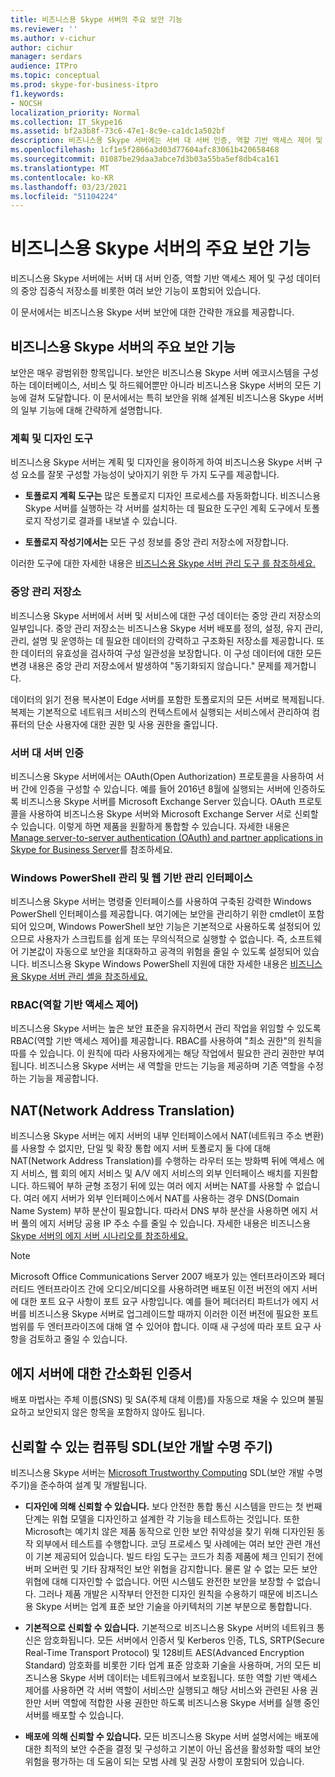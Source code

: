 ```yaml
---
title: 비즈니스용 Skype 서버의 주요 보안 기능
ms.reviewer: ''
ms.author: v-cichur
author: cichur
manager: serdars
audience: ITPro
ms.topic: conceptual
ms.prod: skype-for-business-itpro
f1.keywords:
- NOCSH
localization_priority: Normal
ms.collection: IT_Skype16
ms.assetid: bf2a3b8f-73c6-47e1-8c9e-ca1dc1a502bf
description: 비즈니스용 Skype 서버에는 서버 대 서버 인증, 역할 기반 액세스 제어 및 구성 데이터의 중앙 집중식 저장소를 비롯한 여러 보안 기능이 포함되어 있습니다.
ms.openlocfilehash: 1cf1e5f2866a3d03d77604afc83061b420658468
ms.sourcegitcommit: 01087be29daa3abce7d3b03a55ba5ef8db4ca161
ms.translationtype: MT
ms.contentlocale: ko-KR
ms.lasthandoff: 03/23/2021
ms.locfileid: "51104224"
---
```

# <a name="key-security-features-in-skype-for-business-server"></a>비즈니스용 Skype 서버의 주요 보안 기능
 
비즈니스용 Skype 서버에는 서버 대 서버 인증, 역할 기반 액세스 제어 및 구성 데이터의 중앙 집중식 저장소를 비롯한 여러 보안 기능이 포함되어 있습니다. 
  
이 문서에서는 비즈니스용 Skype 서버 보안에 대한 간략한 개요를 제공합니다. 
  
## <a name="key-security-features-in-skype-for-business-server"></a>비즈니스용 Skype 서버의 주요 보안 기능

보안은 매우 광범위한 항목입니다. 보안은 비즈니스용 Skype 서버 에코시스템을 구성하는 데이터베이스, 서비스 및 하드웨어뿐만 아니라 비즈니스용 Skype 서버의 모든 기능에 걸쳐 도달합니다. 이 문서에서는 특히 보안을 위해 설계된 비즈니스용 Skype 서버의 일부 기능에 대해 간략하게 설명합니다.
  
### <a name="planning-and-design-tools"></a>계획 및 디자인 도구

비즈니스용 Skype 서버는 계획 및 디자인을 용이하게 하여 비즈니스용 Skype 서버 구성 요소를 잘못 구성할 가능성이 낮아지기 위한 두 가지 도구를 제공합니다. 
  
- **토폴로지 계획 도구는** 많은 토폴로지 디자인 프로세스를 자동화합니다. 비즈니스용 Skype 서버를 실행하는 각 서버를 설치하는 데 필요한 도구인 계획 도구에서 토폴로지 작성기로 결과를 내보낼 수 있습니다.
    
- **토폴로지 작성기에서는** 모든 구성 정보를 중앙 관리 저장소에 저장합니다.
    
이러한 도구에 대한 자세한 내용은 [비즈니스용 Skype 서버 관리 도구 를 참조하세요.](../../management-tools/management-tools.md)
  
### <a name="central-management-store"></a>중앙 관리 저장소

비즈니스용 Skype 서버에서 서버 및 서비스에 대한 구성 데이터는 중앙 관리 저장소의 일부입니다. 중앙 관리 저장소는 비즈니스용 Skype 서버 배포를 정의, 설정, 유지 관리, 관리, 설명 및 운영하는 데 필요한 데이터의 강력하고 구조화된 저장소를 제공합니다. 또한 데이터의 유효성을 검사하여 구성 일관성을 보장합니다. 이 구성 데이터에 대한 모든 변경 내용은 중앙 관리 저장소에서 발생하여 "동기화되지 않습니다." 문제를 제거합니다. 
  
데이터의 읽기 전용 복사본이 Edge 서버를 포함한 토폴로지의 모든 서버로 복제됩니다. 복제는 기본적으로 네트워크 서비스의 컨텍스트에서 실행되는 서비스에서 관리하여 컴퓨터의 단순 사용자에 대한 권한 및 사용 권한을 줄입니다. 
  
### <a name="server-to-server-authentication"></a>서버 대 서버 인증

비즈니스용 Skype 서버에서는 OAuth(Open Authorization) 프로토콜을 사용하여 서버 간에 인증을 구성할 수 있습니다. 예를 들어 2016년 8월에 실행되는 서버에 인증하도록 비즈니스용 Skype 서버를 Microsoft Exchange Server 있습니다. OAuth 프로토콜을 사용하여 비즈니스용 Skype 서버와 Microsoft Exchange Server 서로 신뢰할 수 있습니다. 이렇게 하면 제품을 원활하게 통합할 수 있습니다. 자세한 내용은 [Manage server-to-server authentication (OAuth) and partner applications in Skype for Business Server](../../manage/authentication/server-to-server-and-partner-applications.md)를 참조하세요.
  
### <a name="windows-powershell-based-management-and-web-based-management-interface"></a>Windows PowerShell 관리 및 웹 기반 관리 인터페이스

비즈니스용 Skype 서버는 명령줄 인터페이스를 사용하여 구축된 강력한 Windows PowerShell 인터페이스를 제공합니다. 여기에는 보안을 관리하기 위한 cmdlet이 포함되어 있으며, Windows PowerShell 보안 기능은 기본적으로 사용하도록 설정되어 있으므로 사용자가 스크립트를 쉽게 또는 무의식적으로 실행할 수 없습니다. 즉, 소프트웨어 기본값이 자동으로 보안을 최대화하고 공격의 위험을 줄일 수 있도록 설정되어 있습니다. 비즈니스용 Skype Windows PowerShell 지원에 대한 자세한 내용은 [비즈니스용 Skype 서버 관리 셸을 참조하세요.](../../manage/management-shell.md) 
  
### <a name="role-based-access-control-rbac"></a>RBAC(역할 기반 액세스 제어)

비즈니스용 Skype 서버는 높은 보안 표준을 유지하면서 관리 작업을 위임할 수 있도록 RBAC(역할 기반 액세스 제어)를 제공합니다. RBAC를 사용하여 "최소 권한"의 원칙을 따를 수 있습니다. 이 원칙에 따라 사용자에게는 해당 작업에서 필요한 관리 권한만 부여됩니다. 비즈니스용 Skype 서버는 새 역할을 만드는 기능을 제공하며 기존 역할을 수정하는 기능을 제공합니다. 
  
## <a name="network-address-translation-nat"></a>NAT(Network Address Translation)

비즈니스용 Skype 서버는 에지 서버의 내부 인터페이스에서 NAT(네트워크 주소 변환)를 사용할 수 없지만, 단일 및 확장 통합 에지 서버 토폴로지 둘 다에 대해 NAT(Network Address Translation)를 수행하는 라우터 또는 방화벽 뒤에 액세스 에지 서비스, 웹 회의 에지 서비스 및 A/V 에지 서비스의 외부 인터페이스 배치를 지원합니다. 하드웨어 부하 균형 조정기 뒤에 있는 여러 에지 서버는 NAT를 사용할 수 없습니다. 여러 에지 서버가 외부 인터페이스에서 NAT를 사용하는 경우 DNS(Domain Name System) 부하 분산이 필요합니다. 따라서 DNS 부하 분산을 사용하면 에지 서버 풀의 에지 서버당 공용 IP 주소 수를 줄일 수 있습니다. 자세한 내용은 비즈니스용 [Skype 서버의 에지 서버 시나리오를 참조하세요.](../../plan-your-deployment/edge-server-deployments/scenarios.md)
  
> [!NOTE]
> Microsoft Office Communications Server 2007 배포가 있는 엔터프라이즈와 페더러티드 엔터프라이즈 간에 오디오/비디오를 사용하려면 배포된 이전 버전의 에지 서버에 대한 포트 요구 사항이 포트 요구 사항입니다. 예를 들어 페더러티 파트너가 에지 서버를 비즈니스용 Skype 서버로 업그레이드할 때까지 이러한 이전 버전에 필요한 포트 범위를 두 엔터프라이즈에 대해 열 수 있어야 합니다. 이때 새 구성에 따라 포트 요구 사항을 검토하고 줄일 수 있습니다. 
  
## <a name="simplified-certificates-for-edge-servers"></a>에지 서버에 대한 간소화된 인증서

배포 마법사는 주체 이름(SNS) 및 SA(주체 대체 이름)를 자동으로 채울 수 있으며 불필요하고 보안되지 않은 항목을 포함하지 않아도 됩니다.
  
## <a name="trustworthy-computing-security-development-lifecycle-sdl"></a>신뢰할 수 있는 컴퓨팅 SDL(보안 개발 수명 주기)

비즈니스용 Skype 서버는 [Microsoft Trustworthy Computing](/previous-versions/ms995349(v=msdn.10)) SDL(보안 개발 수명 주기)을 준수하여 설계 및 개발됩니다.
  
- **디자인에 의해 신뢰할 수 있습니다.** 보다 안전한 통합 통신 시스템을 만드는 첫 번째 단계는 위협 모델을 디자인하고 설계한 각 기능을 테스트하는 것입니다. 또한 Microsoft는 예기치 않은 제품 동작으로 인한 보안 취약성을 찾기 위해 디자인된 동작 외부에서 테스트를 수행합니다. 코딩 프로세스 및 사례에는 여러 보안 관련 개선이 기본 제공되어 있습니다. 빌드 타임 도구는 코드가 최종 제품에 체크 인되기 전에 버퍼 오버런 및 기타 잠재적인 보안 위협을 감지합니다. 물론 알 수 없는 모든 보안 위협에 대해 디자인할 수 없습니다. 어떤 시스템도 완전한 보안을 보장할 수 없습니다. 그러나 제품 개발은 시작부터 안전한 디자인 원칙을 수용하기 때문에 비즈니스용 Skype 서버는 업계 표준 보안 기술을 아키텍처의 기본 부분으로 통합합니다.
    
- **기본적으로 신뢰할 수 있습니다.** 기본적으로 비즈니스용 Skype 서버의 네트워크 통신은 암호화됩니다. 모든 서버에서 인증서 및 Kerberos 인증, TLS, SRTP(Secure Real-Time Transport Protocol) 및 128비트 AES(Advanced Encryption Standard) 암호화를 비롯한 기타 업계 표준 암호화 기술을 사용하며, 거의 모든 비즈니스용 Skype 서버 데이터는 네트워크에서 보호됩니다. 또한 역할 기반 액세스 제어를 사용하면 각 서버 역할이 서비스만 실행되고 해당 서비스와 관련된 사용 권한만 서버 역할에 적합한 사용 권한만 하도록 비즈니스용 Skype 서버를 실행 중인 서버를 배포할 수 있습니다.
    
- **배포에 의해 신뢰할 수 있습니다.** 모든 비즈니스용 Skype 서버 설명서에는 배포에 대한 최적의 보안 수준을 결정 및 구성하고 기본이 아닌 옵션을 활성화할 때의 보안 위험을 평가하는 데 도움이 되는 모범 사례 및 권장 사항이 포함되어 있습니다.
